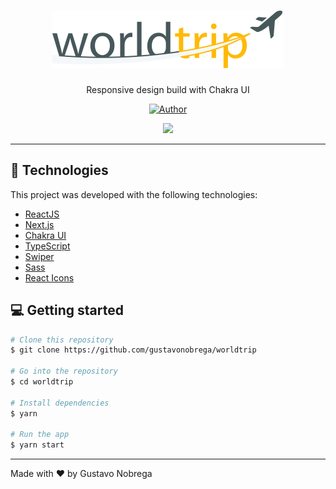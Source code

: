 <h1 align='center'>
    <img src='public/logo.svg'>
</h1>

<p align="center">Responsive design build with Chakra UI</p>

<p align="center">
   <a href="https://github.com/gustavonobrega">
    <img src="https://img.shields.io/badge/author-gustavonobrega-lightgrey" alt="Author">
   </a>
</p>

<p align="center">
  <img src="https://user-images.githubusercontent.com/19847359/116132977-8ddf4880-a6a4-11eb-81e7-e9b90d8b81fe.gif">
</p>

<hr />

## 🚀 Technologies

This project was developed with the following technologies:

- [ReactJS](https://reactjs.org/)
- [Next.js](https://nextjs.org/)
- [Chakra UI](https://chakra-ui.com/)
- [TypeScript](https://www.typescriptlang.org/)
- [Swiper](https://swiperjs.com/react)
- [Sass](https://sass-lang.com/)
- [React Icons](https://react-icons.netlify.com/#/)


## 💻  Getting started

```bash
# Clone this repository
$ git clone https://github.com/gustavonobrega/worldtrip

# Go into the repository
$ cd worldtrip

# Install dependencies
$ yarn

# Run the app
$ yarn start
```

---

Made with ♥ by Gustavo Nobrega
